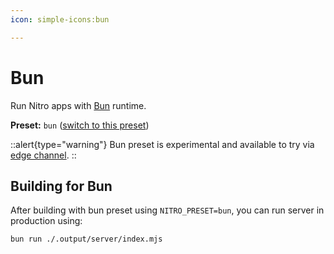```yaml
---
icon: simple-icons:bun

---
```


# Bun

Run Nitro apps with [Bun](https://bun.sh/) runtime.

**Preset:** `bun` ([switch to this preset](/deploy/#changing-the-deployment-preset))

::alert{type="warning"}
Bun preset is experimental and available to try via [edge channel](/guide/getting-started#nightly-release-channel).
::

## Building for Bun

After building with bun preset using `NITRO_PRESET=bun`, you can run server in production using:

```bash
bun run ./.output/server/index.mjs
```
